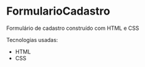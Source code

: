 # FormularioCadastro
Formulário de cadastro construído com HTML e CSS

Tecnologias usadas:
* HTML
* CSS

